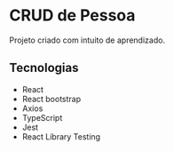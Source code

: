 # CRUD de Pessoa

Projeto criado com intuito de aprendizado. 

## Tecnologias

- React
- React bootstrap
- Axios
- TypeScript
- Jest
- React Library Testing